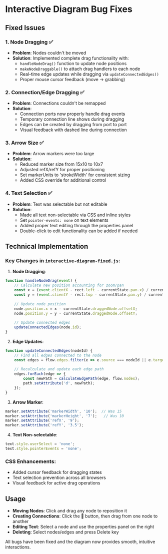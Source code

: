 # Interactive Diagram Bug Fixes

## Fixed Issues

### 1. Node Dragging ✅
- **Problem**: Nodes couldn't be moved
- **Solution**: Implemented complete drag functionality with:
  - `handleNodeDrag()` function to update node positions
  - `makeNodeDraggable()` to attach drag handlers to each node
  - Real-time edge updates while dragging via `updateConnectedEdges()`
  - Proper mouse cursor feedback (move → grabbing)

### 2. Connection/Edge Dragging ✅
- **Problem**: Connections couldn't be remapped
- **Solution**: 
  - Connection ports now properly handle drag events
  - Temporary connection line shows during dragging
  - Edges can be created by dragging from port to port
  - Visual feedback with dashed line during connection

### 3. Arrow Size ✅
- **Problem**: Arrow markers were too large
- **Solution**: 
  - Reduced marker size from 15x10 to 10x7
  - Adjusted refX/refY for proper positioning
  - Set markerUnits to 'strokeWidth' for consistent sizing
  - Added CSS override for additional control

### 4. Text Selection ✅
- **Problem**: Text was selectable but not editable
- **Solution**:
  - Made all text non-selectable via CSS and inline styles
  - Set `pointer-events: none` on text elements
  - Added proper text editing through the properties panel
  - Double-click to edit functionality can be added if needed

## Technical Implementation

### Key Changes in `interactive-diagram-fixed.js`:

1. **Node Dragging**:
```javascript
function handleNodeDrag(event) {
    // Calculate new position accounting for zoom/pan
    const x = (event.clientX - rect.left - currentState.pan.x) / currentState.zoom;
    const y = (event.clientY - rect.top - currentState.pan.y) / currentState.zoom;
    
    // Update node position
    node.position.x = x - currentState.draggedNode.offsetX;
    node.position.y = y - currentState.draggedNode.offsetY;
    
    // Update connected edges
    updateConnectedEdges(node.id);
}
```

2. **Edge Updates**:
```javascript
function updateConnectedEdges(nodeId) {
    // Find all edges connected to the node
    const edges = flow.edges.filter(e => e.source === nodeId || e.target === nodeId);
    
    // Recalculate and update each edge path
    edges.forEach(edge => {
        const newPath = calculateEdgePath(edge, flow.nodes);
        path.setAttribute('d', newPath);
    });
}
```

3. **Arrow Marker**:
```javascript
marker.setAttribute('markerWidth', '10');  // Was 15
marker.setAttribute('markerHeight', '7');   // Was 10
marker.setAttribute('refX', '9');
marker.setAttribute('refY', '3.5');
```

4. **Text Non-selectable**:
```javascript
text.style.userSelect = 'none';
text.style.pointerEvents = 'none';
```

### CSS Enhancements:

- Added cursor feedback for dragging states
- Text selection prevention across all browsers
- Visual feedback for active drag operations

## Usage

- **Moving Nodes**: Click and drag any node to reposition it
- **Creating Connections**: Click the 🔗 button, then drag from one node to another
- **Editing Text**: Select a node and use the properties panel on the right
- **Deleting**: Select nodes/edges and press Delete key

All bugs have been fixed and the diagram now provides smooth, intuitive interactions.